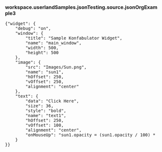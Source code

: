 ### workspace.userlandSamples.jsonTesting.source.jsonOrgExample3
<pre>{"widget": {    "debug": "on",    "window": {        "title": "Sample Konfabulator Widget",        "name": "main_window",        "width": 500,        "height": 500    },    "image": {         "src": "Images/Sun.png",        "name": "sun1",        "hOffset": 250,        "vOffset": 250,        "alignment": "center"    },    "text": {        "data": "Click Here",        "size": 36,        "style": "bold",        "name": "text1",        "hOffset": 250,        "vOffset": 100,        "alignment": "center",        "onMouseUp": "sun1.opacity = (sun1.opacity / 100) * 90;"    }}} 
</pre>